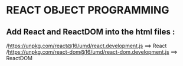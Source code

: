 # REACT OBJECT PROGRAMMING

## Add React and ReactDOM into the html files :

/https://unpkg.com/react@16/umd/react.development.js ==> React
/https://unpkg.com/react-dom@16/umd/react-dom.development.js ==> ReactDOM
